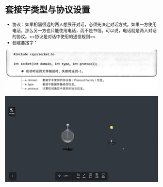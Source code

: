 # 套接字类型与协议设置

* 协议：如果相隔很远的两人想展开对话，必须先决定对话方式。如果一方使用电话，那么另一方也只能使用电话，而不是书信。可以说，电话就是两人对话的协议。==协议是对话中使用的通信规则==
* 创建套接字：

![image-20201028232424560](img/20201029232155.png)

![640](img/640.gif)


